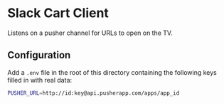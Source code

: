 # Slack Cart Client
Listens on a pusher channel for URLs to open on the TV.

## Configuration
Add a `.env` file in the root of this directory containing the following keys filled in with real data:

```bash
PUSHER_URL=http://id:key@api.pusherapp.com/apps/app_id
```
